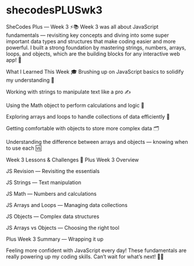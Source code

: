 # shecodesPLUSwk3

SheCodes Plus — Week 3 ⚡️📚
Week 3 was all about JavaScript fundamentals — revisiting key concepts and diving into some super important data types and structures that make coding easier and more powerful. I built a strong foundation by mastering strings, numbers, arrays, loops, and objects, which are the building blocks for any interactive web app! 🚀

What I Learned This Week 🎓
Brushing up on JavaScript basics to solidify my understanding 🧠

Working with strings to manipulate text like a pro ✍️

Using the Math object to perform calculations and logic 🔢

Exploring arrays and loops to handle collections of data efficiently 🔄

Getting comfortable with objects to store more complex data 🗂️

Understanding the difference between arrays and objects — knowing when to use each 🆚

Week 3 Lessons & Challenges 🎒
Plus Week 3 Overview

JS Revision — Revisiting the essentials

JS Strings — Text manipulation

JS Math — Numbers and calculations

JS Arrays and Loops — Managing data collections

JS Objects — Complex data structures

JS Arrays vs Objects — Choosing the right tool

Plus Week 3 Summary — Wrapping it up

Feeling more confident with JavaScript every day! These fundamentals are really powering up my coding skills. Can’t wait for what’s next! 💪✨

